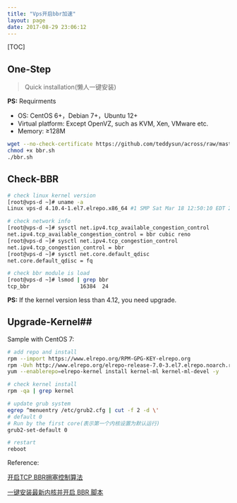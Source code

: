 ```yaml
---
title: "Vps开启bbr加速"
layout: page
date: 2017-08-29 23:06:12
---
```


[TOC]

## One-Step ##

> Quick installation(懒人一键安装)

**PS:** Requirments

* OS: CentOS 6+，Debian 7+，Ubuntu 12+
* Virtual platform: Except OpenVZ, such as KVM, Xen, VMware etc.
* Memory: ≥128M

```bash
wget --no-check-certificate https://github.com/teddysun/across/raw/master/bbr.sh
chmod +x bbr.sh
./bbr.sh
```

## Check-BBR ##

```bash
# check linux kernel version
[root@vps-d ~]# uname -a
Linux vps-d 4.10.4-1.el7.elrepo.x86_64 #1 SMP Sat Mar 18 12:50:10 EDT 2017 x86_64 x86_64 x86_64 GNU/Linux

# check network info
[root@vps-d ~]# sysctl net.ipv4.tcp_available_congestion_control
net.ipv4.tcp_available_congestion_control = bbr cubic reno
[root@vps-d ~]# sysctl net.ipv4.tcp_congestion_control
net.ipv4.tcp_congestion_control = bbr
[root@vps-d ~]# sysctl net.core.default_qdisc
net.core.default_qdisc = fq

# check bbr module is load
[root@vps-d ~]# lsmod | grep bbr
tcp_bbr                16384  24
```

**PS:** If the kernel version less than 4.12, you need upgrade.

## Upgrade-Kernel##

Sample with CentOS 7:

```bash
# add repo and install
rpm --import https://www.elrepo.org/RPM-GPG-KEY-elrepo.org
rpm -Uvh http://www.elrepo.org/elrepo-release-7.0-3.el7.elrepo.noarch.rpm
yum --enablerepo=elrepo-kernel install kernel-ml kernel-ml-devel -y

# check kernel install
rpm -qa | grep kernel

# update grub system
egrep ^menuentry /etc/grub2.cfg | cut -f 2 -d \'
# default 0
# Run by the first core(表示第一个内核设置为默认运行)
grub2-set-default 0

# restart
reboot
```

Reference: 

[开启TCP BBR拥塞控制算法](https://github.com/iMeiji/shadowsocks_install/wiki/%E5%BC%80%E5%90%AFTCP-BBR%E6%8B%A5%E5%A1%9E%E6%8E%A7%E5%88%B6%E7%AE%97%E6%B3%95)

[一键安装最新内核并开启 BBR 脚本](https://teddysun.com/489.html)